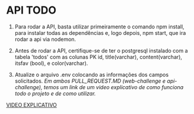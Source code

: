 # API TODO

1. Para rodar a API, basta utilizar primeiramente o comando npm install, para instalar todas as dependências e, logo depois, npm start, que ira rodar a api via nodemon.

2. Antes de rodar a API, certifique-se de ter o postgresql instalado com a tabela 'todos' com as colunas PK id, title(varchar), content(varchar), itsfav (bool), e color(varchar).

3. Atualize o arquivo .env colocando as informações dos campos solicitados.
*Em ambos PULL_REQUEST.MD (web-challenge e api-challenge), temos um link de um video explicativo de como funciona todo o projeto e de como utilizar.*

[VIDEO EXPLICATIVO](https://www.youtube.com/watch?v=eKrfSo0D2ts)